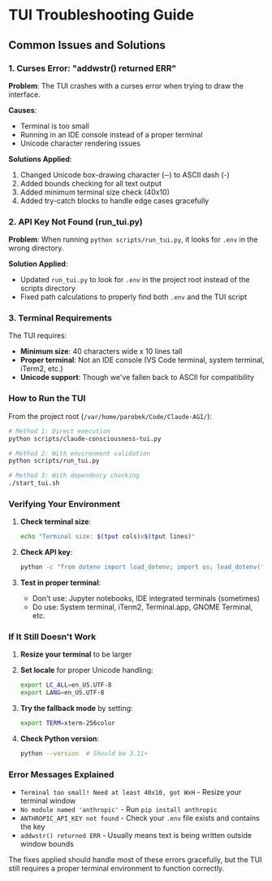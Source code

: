# TUI Troubleshooting Guide

## Common Issues and Solutions

### 1. Curses Error: "addwstr() returned ERR"

**Problem**: The TUI crashes with a curses error when trying to draw the interface.

**Causes**:
- Terminal is too small
- Running in an IDE console instead of a proper terminal
- Unicode character rendering issues

**Solutions Applied**:
1. Changed Unicode box-drawing character (─) to ASCII dash (-)
2. Added bounds checking for all text output
3. Added minimum terminal size check (40x10)
4. Added try-catch blocks to handle edge cases gracefully

### 2. API Key Not Found (run_tui.py)

**Problem**: When running `python scripts/run_tui.py`, it looks for `.env` in the wrong directory.

**Solution Applied**:
- Updated `run_tui.py` to look for `.env` in the project root instead of the scripts directory
- Fixed path calculations to properly find both `.env` and the TUI script

### 3. Terminal Requirements

The TUI requires:
- **Minimum size**: 40 characters wide x 10 lines tall
- **Proper terminal**: Not an IDE console (VS Code terminal, system terminal, iTerm2, etc.)
- **Unicode support**: Though we've fallen back to ASCII for compatibility

### How to Run the TUI

From the project root (`/var/home/parobek/Code/Claude-AGI/`):

```bash
# Method 1: Direct execution
python scripts/claude-consciousness-tui.py

# Method 2: With environment validation
python scripts/run_tui.py

# Method 3: With dependency checking
./start_tui.sh
```

### Verifying Your Environment

1. **Check terminal size**:
   ```bash
   echo "Terminal size: $(tput cols)x$(tput lines)"
   ```

2. **Check API key**:
   ```bash
   python -c "from dotenv import load_dotenv; import os; load_dotenv('.env'); print('API key:', 'found' if 'ANTHROPIC_API_KEY' in os.environ else 'not found')"
   ```

3. **Test in proper terminal**:
   - Don't use: Jupyter notebooks, IDE integrated terminals (sometimes)
   - Do use: System terminal, iTerm2, Terminal.app, GNOME Terminal, etc.

### If It Still Doesn't Work

1. **Resize your terminal** to be larger
2. **Set locale** for proper Unicode handling:
   ```bash
   export LC_ALL=en_US.UTF-8
   export LANG=en_US.UTF-8
   ```

3. **Try the fallback mode** by setting:
   ```bash
   export TERM=xterm-256color
   ```

4. **Check Python version**:
   ```bash
   python --version  # Should be 3.11+
   ```

### Error Messages Explained

- `Terminal too small! Need at least 40x10, got WxH` - Resize your terminal window
- `No module named 'anthropic'` - Run `pip install anthropic`
- `ANTHROPIC_API_KEY not found` - Check your `.env` file exists and contains the key
- `addwstr() returned ERR` - Usually means text is being written outside window bounds

The fixes applied should handle most of these errors gracefully, but the TUI still requires a proper terminal environment to function correctly.
